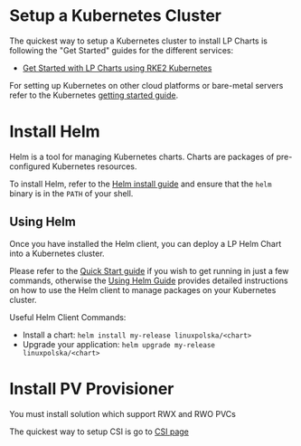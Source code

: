 # Setup a Kubernetes Cluster

The quickest way to setup a Kubernetes cluster to install LP Charts is following the "Get Started" guides for the different services:

- [Get Started with LP Charts using RKE2 Kubernetes](https://docs.rke2.io/install/quickstart)

For setting up Kubernetes on other cloud platforms or bare-metal servers refer to the Kubernetes [getting started guide](https://kubernetes.io/docs/getting-started-guides/).

# Install Helm
 
Helm is a tool for managing Kubernetes charts. Charts are packages of pre-configured Kubernetes resources.

To install Helm, refer to the [Helm install guide](https://github.com/helm/helm#install) and ensure that the `helm` binary is in the `PATH` of your shell.

## Using Helm

Once you have installed the Helm client, you can deploy a LP Helm Chart into a Kubernetes cluster.

Please refer to the [Quick Start guide](https://helm.sh/docs/intro/quickstart/) if you wish to get running in just a few commands, otherwise the [Using Helm Guide](https://helm.sh/docs/intro/using_helm/) provides detailed instructions on how to use the Helm client to manage packages on your Kubernetes cluster.

Useful Helm Client Commands:

- Install a chart: `helm install my-release linuxpolska/<chart>`
- Upgrade your application: `helm upgrade my-release linuxpolska/<chart>`

# Install PV Provisioner
You must install solution which support RWX and RWO PVCs

The quickest way to setup CSI is go to [CSI page](https://kubernetes-csi.github.io/docs/drivers.html) 
